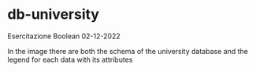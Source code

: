 # db-university
Esercitazione Boolean 02-12-2022


In the image there are both the schema of the university database and the legend for each data with its attributes
